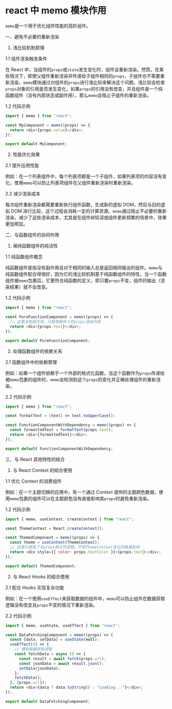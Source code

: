 # react 中 memo 模块作用

`memo`是一个用于优化组件性能的高阶组件。

一、避免不必要的重新渲染

1. 浅比较机制原理

1.1 组件渲染触发条件

在 React 中，当组件的`props`或`state`发生变化时，组件会重新渲染。然而，在某些情况下，即使父组件重新渲染并传递给子组件相同的`props`，子组件也不需要重新渲染。`memo`模块通过对组件的`props`进行浅比较来解决这个问题。浅比较会检查`props`对象的引用是否发生变化，如果`props`的引用没有改变，并且组件是一个纯函数组件（没有内部状态或副作用），那么`memo`会阻止子组件的重新渲染。

1.2 代码示例

```javascript
import { memo } from "react";

const MyComponent = memo((props) => {
  return <div>{props.value}</div>;
});

export default MyComponent;
```

2. 性能优化效果

2.1 提升应用性能

例如：在一个列表组件中，每个列表项都是一个子组件，如果列表项的内容没有变化，使用`memo`可以防止列表项组件在父组件重新渲染时重新渲染。

2.2 减少渲染成本

每次组件重新渲染都需要重新执行组件函数，生成新的虚拟 DOM，然后与旧的虚拟 DOM 进行比较，这个过程会消耗一定的计算资源。`memo`通过阻止不必要的重新渲染，减少了这些渲染成本，尤其是在组件树较深或组件更新频繁的场景中，效果更加明显。

二、与函数组件的协同作用

1. 保持函数组件的纯洁性

1.1 纯函数组件概念

纯函数组件是指没有副作用且对于相同的输入总是返回相同输出的组件。`memo`与纯函数组件配合得很好，因为它的浅比较机制基于纯函数组件的特性。当一个函数组件被`memo`包裹后，它更符合纯函数的定义，即只要`props`不变，组件的输出（渲染结果）就不会改变。

1.2 代码示例

```javascript
import { memo } from "react";

const PureFunctionComponent = memo((props) => {
  // 这里没有副作用，只是根据传入的props渲染内容
  return <div>{props.text}</div>;
});

export default PureFunctionComponent;
```

2. 处理函数组件的依赖关系

2.1 函数组件中的依赖管理

例如：如果一个组件依赖于一个外部的格式化函数，当这个函数作为`props`传递给被`memo`包裹的组件时，`memo`会检测到这个`props`的变化并正确处理组件的重新渲染。

2.2 代码示例

```javascript
import { memo } from "react";

const formatText = (text) => text.toUpperCase();

const FunctionComponentWithDependency = memo((props) => {
  const formattedText = formatText(props.text);
  return <div>{formattedText}</div>;
});

export default FunctionComponentWithDependency;
```

三、与 React 其他特性的结合

1. 与 React Context 的结合使用

1.1 优化 Context 的消费组件

例如：在一个主题切换的应用中，有一个通过 Context 提供的主题颜色数据，使用`memo`包裹的组件可以在主题颜色没有直接影响其`props`时避免重新渲染。

1.2 代码示例

```javascript
import { memo, useContext, createContext } from "react";

const ThemeContext = React.createContext();

const ThemedComponent = memo((props) => {
  const theme = useContext(ThemeContext);
  // 这里只使用了与props相关的逻辑，不受ThemeContext变化的直接影响
  return <div style={{ color: props.textColor }}>{props.text}</div>;
});

export default ThemedComponent;
```

2. 与 React Hooks 的结合使用

2.1 配合 Hooks 实现复杂功能

例如：在一个使用`useEffect`来获取数据的组件中，`memo`可以防止组件在数据获取逻辑没有改变且`props`不变的情况下重新渲染。

2.2 代码示例

```javascript
import { memo, useState, useEffect } from "react";

const DataFetchingComponent = memo((props) => {
  const [data, setData] = useState(null);
  useEffect(() => {
    // 模拟数据获取逻辑
    const fetchData = async () => {
      const result = await fetch(props.url);
      const jsonData = await result.json();
      setData(jsonData);
    };
    fetchData();
  }, [props.url]);
  return <div>{data ? data.toString() : "Loading..."}</div>;
});

export default DataFetchingComponent;
```
